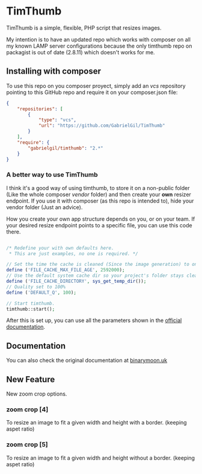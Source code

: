 # TimThumb

TimThumb is a simple, flexible, PHP script that resizes images.

My intention is to have an updated repo which works with composer on all my known LAMP server configurations because the only timthumb repo on packagist is out of date (2.8.11) which doesn't works for me.


## Installing with composer

To use this repo on you composer proyect, simply add an *vcs* repository pointing to this GitHub repo and require it on your composer.json file:

```json
{
	"repositories": [
		{
			"type": "vcs",
			"url": "https://github.com/GabrielGil/TimThumb"
		}
	],
	"require": {
		"gabrielgil/timthumb": "2.*"
	}
}
```

### A better way to use TimThumb

I think it's a good way of using timthumb, to store it on a non-public folder (Like the whole composer *vendor* folder) and then create your **own** resizer endpoint. If you use it with composer (as this repo is intended to), hide your vendor folder (Just an advice).

How you create your own app structure depends on you, or on your team. If your desired resize endpoint points to a specific file, you can use this code there.

```php

/* Redefine your with own defaults here.
 * This are just examples, no one is required. */

// Set the time the cache is cleaned (Since the image generation) to one month (2592000/60/60/24=30)
define ('FILE_CACHE_MAX_FILE_AGE', 2592000);
// Use the default system cache dir so your project's folder stays clean.
define ('FILE_CACHE_DIRECTORY', sys_get_temp_dir());
// Quality set to 100%
define ('DEFAULT_Q', 100);

// Start timthumb.
timthumb::start();

```

After this is set up, you can use all the parameters shown in the [official documentation](http://binarymoon.co.uk/projects/timthumb).

## Documentation

You can also check the original documentation at [binarymoon.uk](http://binarymoon.co.uk/projects/timthumb)

## New Feature

New zoom crop options.

### zoom crop [4]

To resize an image to fit a given width and height with a border. (keeping aspet ratio)

### zoom crop [5]

To resize an image to fit a given width and height without a border. (keeping aspet ratio)